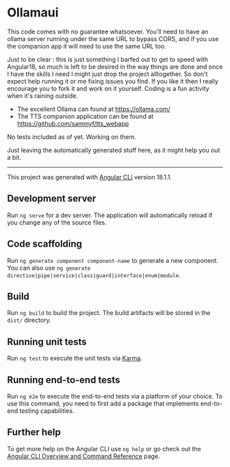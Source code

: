 # Ollamaui

This code comes with no guarantee whatsoever. You'll need to have an ollama server running under the 
same URL to bypass CORS, and if you use the companion app it will need to use the same URL too.

Just to be clear : this is just something I barfed out to get to speed with Angular18, so much is left 
to be desired in the way things are done and once I have the skills I need I might just drop the project
alltogether. So don't expect help running it or me fixing issues you find. If you like it then I really 
encourage you to fork it and work on it yourself. Coding is a fun activity when it's raining outside.

* The excellent Ollama can found at https://ollama.com/
* The TTS companion application can be found at https://github.com/sammyf/tts_webapp 

No tests included as of yet. Working on them.


Just leaving the automatically generated stuff here, as it might help you out a bit.

____________________________________________________________________________________

This project was generated with [Angular CLI](https://github.com/angular/angular-cli) version 18.1.1.

## Development server

Run `ng serve` for a dev server. The application will automatically reload if you change any of the source files.

## Code scaffolding

Run `ng generate component component-name` to generate a new component. You can also use `ng generate directive|pipe|service|class|guard|interface|enum|module`.

## Build

Run `ng build` to build the project. The build artifacts will be stored in the `dist/` directory.

## Running unit tests

Run `ng test` to execute the unit tests via [Karma](https://karma-runner.github.io).

## Running end-to-end tests

Run `ng e2e` to execute the end-to-end tests via a platform of your choice. To use this command, you need to first add a package that implements end-to-end testing capabilities.

## Further help

To get more help on the Angular CLI use `ng help` or go check out the [Angular CLI Overview and Command Reference](https://angular.dev/tools/cli) page.
